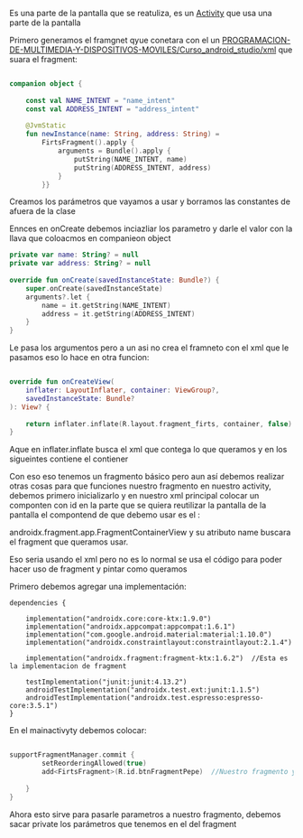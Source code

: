 Es una parte de la pantalla que se reatuliza, es un [Activity](Activity.md) que usa una parte de la pantalla

Primero generamos el framgnet qyue conetara con el un [PROGRAMACION-DE-MULTIMEDIA-Y-DISPOSITIVOS-MOVILES/Curso_android_studio/xml](xml.md) que suara el fragment:

````kotlin

companion object {  
  
    const val NAME_INTENT = "name_intent"  
    const val ADDRESS_INTENT = "address_intent"  
  
    @JvmStatic  
    fun newInstance(name: String, address: String) =  
        FirtsFragment().apply {  
            arguments = Bundle().apply {  
                putString(NAME_INTENT, name)  
                putString(ADDRESS_INTENT, address)  
            }  
        }}


````

Creamos los parámetros que vayamos a usar y borramos las constantes de afuera de la clase

Ennces en onCreate debemos inciazliar los parametro y darle el valor con la llava que coloacmos en companieon object

````kotlin
private var name: String? = null  
private var address: String? = null  
  
override fun onCreate(savedInstanceState: Bundle?) {  
    super.onCreate(savedInstanceState)  
    arguments?.let {  
        name = it.getString(NAME_INTENT)  
        address = it.getString(ADDRESS_INTENT)  
    }  
}

````

Le pasa los argumentos pero a un asi no crea el framneto con el xml que le pasamos eso lo hace en otra funcion:

````kotlin

override fun onCreateView(  
    inflater: LayoutInflater, container: ViewGroup?,  
    savedInstanceState: Bundle?  
): View? {  
  
    return inflater.inflate(R.layout.fragment_firts, container, false)  
}
````

Aque en inflater.inflate busca el xml que contega lo que queramos y en los sigueintes contiene el contiener

Con eso eso tenemos un fragmento básico pero aun así debemos realizar otras cosas para que funciones nuestro fragmento en nuestro activity, debemos primero inicializarlo y en nuestro xml principal colocar un componten con id en la parte que se quiera reutilizar la pantalla de la pantalla el compontend de que debemo usar es el :

androidx.fragment.app.FragmentContainerView y su atributo name buscara el fragment que queramos usar.

Eso seria usando el xml pero no es lo normal  se usa el código para poder hacer uso de fragment y pintar como queramos

Primero debemos agregar una implementación:

````
dependencies {  
  
    implementation("androidx.core:core-ktx:1.9.0")  
    implementation("androidx.appcompat:appcompat:1.6.1")  
    implementation("com.google.android.material:material:1.10.0")  
    implementation("androidx.constraintlayout:constraintlayout:2.1.4")  
  
    implementation("androidx.fragment:fragment-ktx:1.6.2")  //Esta es la implementacion de fragment
  
    testImplementation("junit:junit:4.13.2")  
    androidTestImplementation("androidx.test.ext:junit:1.1.5")  
    androidTestImplementation("androidx.test.espresso:espresso-core:3.5.1")  
}

````

En el mainactivyty debemos colocar:

````kotlin

supportFragmentManager.commit {  
        setReorderingAllowed(true)  
        add<FirtsFragment>(R.id.btnFragmentPepe)  //Nuestro fragmento y el id del componente del fragment
  
    }  
}

````

Ahora esto sirve para pasarle parametros a nuestro fragmento, debemos sacar private los parámetros que tenemos en  el del fragment
